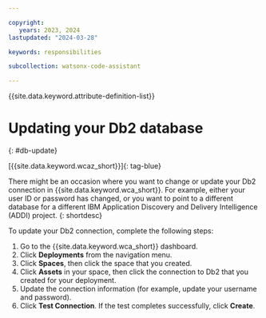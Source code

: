 ```yaml
---

copyright:
   years: 2023, 2024
lastupdated: "2024-03-28"

keywords: responsibilities

subcollection: watsonx-code-assistant

---
```


{{site.data.keyword.attribute-definition-list}}

# Updating your Db2 database
{: #db-update}

[{{site.data.keyword.wcaz_short}}]{: tag-blue}

There might be an occasion where you want to change or update your Db2 connection in {{site.data.keyword.wca_short}}. For example, either your user ID or password has changed, or you want to point to a different database for a different IBM Application Discovery and Delivery Intelligence (ADDI) project.
{: shortdesc}

To update your Db2 connection, complete the following steps:

1. Go to the {{site.data.keyword.wca_short}} dashboard.
1. Click **Deployments** from the navigation menu.
1. Click **Spaces**, then click the space that you created.
1. Click **Assets** in your space, then click the connection to Db2 that you created for your deployment.
1. Update the connection information (for example, update your username and password).
1. Click **Test Connection**. If the test completes successfully, click **Create**.
